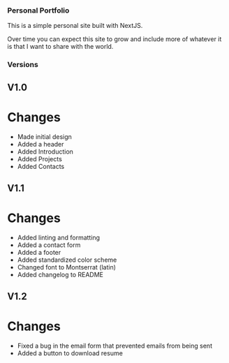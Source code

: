 ### Personal Portfolio

This is a simple personal site built with NextJS.

Over time you can expect this site to grow and include more of whatever it is that I want to share with the world.

### Versions

## V1.0
# Changes
* Made initial design
* Added a header
* Added Introduction
* Added Projects
* Added Contacts

## V1.1
# Changes
* Added linting and formatting
* Added a contact form
* Added a footer
* Added standardized color scheme
* Changed font to Montserrat (latin)
* Added changelog to README

## V1.2
# Changes
* Fixed a bug in the email form that prevented emails from being sent
* Added a button to download resume
